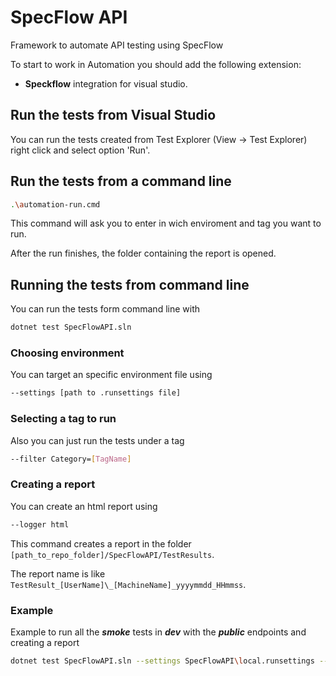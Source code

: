 # SpecFlow API

Framework to automate API testing using SpecFlow

To start to work in Automation you should add the following extension:

- **Speckflow** integration for visual studio.

## Run the tests from Visual Studio

You can run the tests created from Test Explorer (View -> Test Explorer) right click and select option 'Run'.

## Run the tests from a command line

```bash
.\automation-run.cmd
```

This command will ask you to enter in wich enviroment and tag you want to run.

After the run finishes, the folder containing the report is opened.

## Running the tests from command line

You can run the tests form command line with

```bash
dotnet test SpecFlowAPI.sln
```

### **Choosing environment**

You can target an specific environment file using

```bash
--settings [path to .runsettings file]
```

### **Selecting a tag to run**

Also you can just run the tests under a tag

```bash
--filter Category=[TagName]
```

### **Creating a report**

You can create an html report using

```bash
--logger html
```

This command creates a report in the folder `[path_to_repo_folder]/SpecFlowAPI/TestResults`.

The report name is like `TestResult_[UserName]\_[MachineName]_yyyymmdd_HHmmss`.

### **Example**

Example to run all the ***smoke*** tests in ***dev*** with the ***public*** endpoints and creating a report

```bash
dotnet test SpecFlowAPI.sln --settings SpecFlowAPI\local.runsettings --filter Category=get --logger html
```
